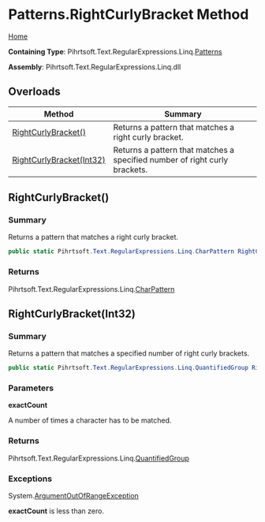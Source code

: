 # Patterns\.RightCurlyBracket Method

[Home](../../../../../../README.md)

**Containing Type**: Pihrtsoft\.Text\.RegularExpressions\.Linq\.[Patterns](../README.md)

**Assembly**: Pihrtsoft\.Text\.RegularExpressions\.Linq\.dll

## Overloads

| Method | Summary |
| ------ | ------- |
| [RightCurlyBracket()](#Pihrtsoft_Text_RegularExpressions_Linq_Patterns_RightCurlyBracket) | Returns a pattern that matches a right curly bracket\. |
| [RightCurlyBracket(Int32)](#Pihrtsoft_Text_RegularExpressions_Linq_Patterns_RightCurlyBracket_System_Int32_) | Returns a pattern that matches a specified number of right curly brackets\. |

## RightCurlyBracket\(\) <a name="Pihrtsoft_Text_RegularExpressions_Linq_Patterns_RightCurlyBracket"></a>

### Summary

Returns a pattern that matches a right curly bracket\.

```csharp
public static Pihrtsoft.Text.RegularExpressions.Linq.CharPattern RightCurlyBracket()
```

### Returns

Pihrtsoft\.Text\.RegularExpressions\.Linq\.[CharPattern](../../CharPattern/README.md)

## RightCurlyBracket\(Int32\) <a name="Pihrtsoft_Text_RegularExpressions_Linq_Patterns_RightCurlyBracket_System_Int32_"></a>

### Summary

Returns a pattern that matches a specified number of right curly brackets\.

```csharp
public static Pihrtsoft.Text.RegularExpressions.Linq.QuantifiedGroup RightCurlyBracket(int exactCount)
```

### Parameters

**exactCount**

A number of times a character has to be matched\.

### Returns

Pihrtsoft\.Text\.RegularExpressions\.Linq\.[QuantifiedGroup](../../QuantifiedGroup/README.md)

### Exceptions

System\.[ArgumentOutOfRangeException](https://docs.microsoft.com/en-us/dotnet/api/system.argumentoutofrangeexception)

**exactCount** is less than zero\.

